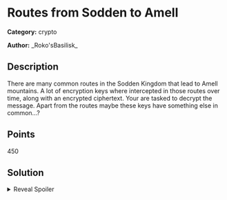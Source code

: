 # Routes from Sodden to Amell 
**Category:** crypto

**Author:** \_Roko'sBasilisk\_

## Description

There are many common routes in the Sodden Kingdom that lead to Amell mountains. A lot of encryption keys where intercepted in those routes over time, along with an encrypted ciphertext. Your are tasked to decrypt the message. Apart from the routes maybe these keys have something else in common...?

## Points
450

## Solution

<details>
 <summary>Reveal Spoiler</summary>

A list of RSA public parameters is provided along with a ciphertext. The description should hint that two of those keys actually share a prime factor. This is a serious cryptographic vulnerability for RSA keys and has happened in real world cases multiple times. In fact, this was the inspiration for this challenge (More details here: https://factorable.net/ ). To solve this, participants must perform a GCD operation (Greatest Common Divisor) to all possible pair of keys such that they identify which keys share the same prime factors. Once the keys are identified the shared prime factor can divide the modulus to get the remaing prime factor. Then the decryption of the ciphertext is a trivial task. The

Note that with 21 RSA keys provided, there are 210 possible pair combinations. The GCD check can be performed in a naive brute force manner using a script or even the RsaCtfTool. However there is a more efficient approach as shown here https://factorable.net/weakkeys12.conference.pdf which would also work on a large amount of keys. A solution using this method is provided in the `challenge_setup.ipynb` notebook.

</details>